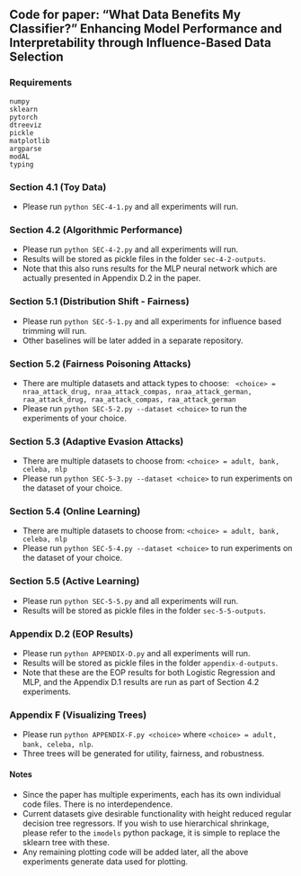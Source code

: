 ## Code for paper: “What Data Benefits My Classifier?” Enhancing Model Performance and Interpretability through Influence-Based Data Selection

### Requirements
```
numpy
sklearn
pytorch
dtreeviz
pickle
matplotlib
argparse
modAL
typing
```

### Section 4.1 (Toy Data)
- Please run ```python SEC-4-1.py``` and all experiments will run.

### Section 4.2 (Algorithmic Performance)
- Please run ```python SEC-4-2.py``` and all experiments will run.
- Results will be stored as pickle files in the folder ```sec-4-2-outputs```.
- Note that this also runs results for the MLP neural network which are actually presented in Appendix D.2 in the paper.

### Section 5.1 (Distribution Shift - Fairness)
- Please run ```python SEC-5-1.py``` and all experiments for influence based trimming will run.
- Other baselines will be later added in a separate repository.

### Section 5.2 (Fairness Poisoning Attacks)
- There are multiple datasets and attack types to choose: ``` <choice> = nraa_attack_drug, nraa_attack_compas, nraa_attack_german, raa_attack_drug, raa_attack_compas, raa_attack_german```
- Please run ```python SEC-5-2.py --dataset <choice>``` to run the experiments of your choice.

### Section 5.3 (Adaptive Evasion Attacks)
- There are multiple datasets to choose from: ```<choice> = adult, bank, celeba, nlp```
- Please run ```python SEC-5-3.py --dataset <choice>``` to run experiments on the dataset of your choice.

### Section 5.4 (Online Learning)
- There are multiple datasets to choose from: ```<choice> = adult, bank, celeba, nlp```
- Please run ```python SEC-5-4.py --dataset <choice>``` to run experiments on the dataset of your choice.

### Section 5.5 (Active Learning)
- Please run ```python SEC-5-5.py``` and all experiments will run.
- Results will be stored as pickle files in the folder ```sec-5-5-outputs```.

### Appendix D.2 (EOP Results)
- Please run ```python APPENDIX-D.py``` and all experiments will run.
- Results will be stored as pickle files in the folder ```appendix-d-outputs```.
- Note that these are the EOP results for both Logistic Regression and MLP, and the Appendix D.1 results are run as part of Section 4.2 experiments.

### Appendix F (Visualizing Trees)
- Please run ```python APPENDIX-F.py <choice>``` where ```<choice> = adult, bank, celeba, nlp```.
- Three trees will be generated for utility, fairness, and robustness.

#### Notes
- Since the paper has multiple experiments, each has its own individual code files. There is no interdependence.
- Current datasets give desirable functionality with height reduced regular decision tree regressors. If you wish to use hierarchical shrinkage, please refer to the ```imodels``` python package, it is simple to replace the sklearn tree with these.
- Any remaining plotting code will be added later, all the above experiments generate data used for plotting.
